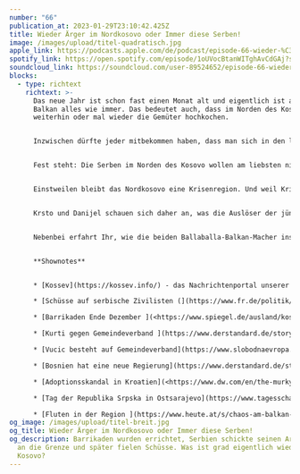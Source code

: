 ```yaml
---
number: "66"
publication_at: 2023-01-29T23:10:42.425Z
title: Wieder Ärger im Nordkosovo oder Immer diese Serben!
image: /images/upload/titel-quadratisch.jpg
apple_link: https://podcasts.apple.com/de/podcast/episode-66-wieder-%C3%A4rger-im-nordkosovo-oder-immer-diese/id1170436903?i=1000597152237
spotify_link: https://open.spotify.com/episode/1oUVocBtanWITghAvCdGAj?si=32d86ca7472a4a9c
soundcloud_link: https://soundcloud.com/user-89524652/episode-66-wieder-arger-im-nordkosovo-oder-immer-diese-serben
blocks:
  - type: richtext
    richtext: >-
      Das neue Jahr ist schon fast einen Monat alt und eigentlich ist auf dem
      Balkan alles wie immer. Das bedeutet auch, dass im Norden des Kosovo
      weiterhin oder mal wieder die Gemüter hochkochen.


      Inzwischen dürfte jeder mitbekommen haben, dass man sich in den letzten Monaten - eigentlich das ganze letzte Jahr - über Kennzeichen gestritten hat. Das ging dann irgendwann so weit, dass Mitte 2022 Gerüchte über einen bevorstehenden Krieg die Runde machten. Ende des Jahres dann, zogen sich serbische Amtsträger aus den kosovarischen Institutionen zurück. Barrikaden wurden errichtet, Serbien schickte seinen Armeechef an die Grenze und später fielen dann in der vorwiegend von Serben bewohnten Region um Mitrovica auch Schüsse.


      Fest steht: Die Serben im Norden des Kosovo wollen am liebsten nicht zum kosovarischen Staat gehören. Und die Regierun in Priština scheint es Leid zu sein, ständig ins Leere hinein zu verhandeln. Die Zeichen standen lange auf Konfrontation und erst vor wenigen Tagen scheint sich die Tür für einen neuen Kompromiss geöffnet zu haben.


      Einstweilen bleibt das Nordkosovo eine Krisenregion. Und weil Krise und Krieg vier Buchstaben gemein haben, wird der Streit zwischen Albanern und Serben in der westlichen Berichterstattung gerne zu einem Stellvertreter-Konflikt zwischen einer prorussischen (Serbien) und einer westlich-orientierten (Kosovo) Regierung umgedeutet. Dass der Dauerstreit sehr spezifische und tiefergehende Gründe hat, wird dabei oft vergessen.


      Krsto und Danijel schauen sich daher an, was die Auslöser der jüngsten Eskalation sind und welchen Anteil die Regierungen in Belgrad und Priština daran haben. Denn merke: Scheiße bauen, können die Leute auf dem Balkan auch ganz ohne die Hilfe irgendwelcher Großmächte.


      Nebenbei erfahrt Ihr, wie die beiden Ballaballa-Balkan-Macher ins neue Jahr gestartet sind, wieso in Bosnien serbische Militärparaden abgehalten werden und warum Krsto es manchmal gar nicht mag, wenn man seinen Namen laut durch die Gegend schreit.


      **Shownotes**


      * [Kossev](https://kossev.info/) - das Nachrichtenportal unserer Gesprächspartnerin Tatjana Lazarevi

      * [Schüsse auf serbische Zivilisten (](https://www.fr.de/politik/kosovo-serbien-schuesse-angriff-verletzte-elf-jahre-alter-junge-strpce-92014777.html)Frankfurter Rundschau) 

      * [Barrikaden Ende Dezember ](<https://www.spiegel.de/ausland/kosovo-serben-errichten-barrikade-in-geteilter-stadt-mitrovica-a-d010b2b1-e29b-4884-a92c-9562ccf16b40>)(Spiegel)

      * [Kurti gegen Gemeindeverband ](https://www.derstandard.de/story/2000142942740/kurti-akzeptiert-gemeindeverband-nicht-als-bedingung-fuer-abkommen)(Standard)

      * [Vucic besteht auf Gemeindeverband](https://www.slobodnaevropa.org/a/zajednica-opstina-sa-srpskom-ve%C4%87inom/32227027.html) (Slobodna Evropa)

      * [Bosnien hat eine neue Regierung](https://www.derstandard.de/story/2000142982307/bosnien-herzegowina-hat-eine-neue-regierung-auf-staatsebene) (Standard)

      * [Adoptionsskandal in Kroatien](<https://www.dw.com/en/the-murky-world-of-foreign-child-adoption-in-africa/a-64462543>) (DW)

      * [Tag der Republika Srpska in Ostsarajevo](https://www.tagesschau.de/ausland/europa/sarajevo-serben-101.html) (Tagesschau.de)

      * [Fluten in der Region ](https://www.heute.at/s/chaos-am-balkan-sintflut-laesst-ganze-doerfer-versinken-100250507)(Heute)
og_image: /images/upload/titel-breit.jpg
og_title: Wieder Ärger im Nordkosovo oder Immer diese Serben!
og_description: Barrikaden wurden errichtet, Serbien schickte seinen Armeechef
  an die Grenze und später fielen Schüsse. Was ist grad eigentlich wieder los im
  Kosovo?
---
```

